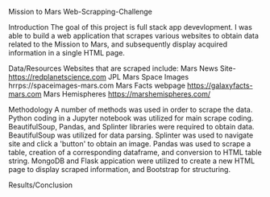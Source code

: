 Mission to Mars
Web-Scrapping-Challenge

Introduction
The goal of this project is full stack app devevlopment. I was able to build a web application that scrapes various websites to obtain data related to the Mission to Mars, and subsequently display acquired information in a single HTML page.  

Data/Resources
Websites that are scraped include:
Mars News Site- https://redplanetscience.com
JPL Mars Space Images hrrps://spaceimages-mars.com
Mars Facts webpage https://galaxyfacts-mars.com
Mars Hemispheres https://marshemispheres.com/

Methodology
A number of methods was used in order to scrape the data.  Python coding in a Jupyter notebook was utilized for main scrape coding.  BeautifulSoup, Pandas, and Splinter libraries were required to obtain data.  BeautifulSoup was utilized for data parsing.  Splinter was used to navigate site and click a 'button' to obtain an image.  Pandas was used to scrape a table, creation of a corresponding dataframe, and conversion to HTML table string. MongoDB and Flask appication were utilized to create a new HTML page to display scraped information, and Bootstrap for structuring.  

Results/Conclusion

